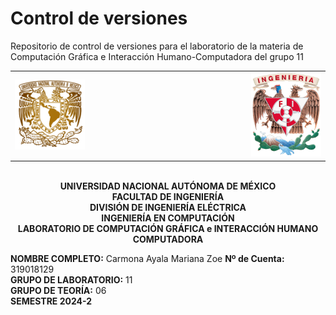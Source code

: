 # Control de versiones
Repositorio de control de versiones para el laboratorio de la materia de Computación Gráfica e Interacción Humano-Computadora del grupo 11
<table width="100%">
  <tr>
    <td align="left" width="25%">
      <img src="https://github.com/ZoeCarmona/Control_de_versiones/blob/main/logo_unam.png" alt="Escudo UNAM" width="150">
    </td>
    <td width="50%"></td>
    <td align="right" width="25%">
      <img src="https://github.com/ZoeCarmona/Control_de_versiones/blob/main/logo_fi.png" alt="Escudo FI" width="150">
    </td>
  </tr>
</table>

<p align="center">
  <br>
  <strong>UNIVERSIDAD NACIONAL AUTÓNOMA DE MÉXICO</strong><br>
  <strong>FACULTAD DE INGENIERÍA</strong><br>
  <strong>DIVISIÓN DE INGENIERÍA ELÉCTRICA</strong><br>
  <strong>INGENIERÍA EN COMPUTACIÓN</strong><br>
  <strong>LABORATORIO DE COMPUTACIÓN GRÁFICA e INTERACCIÓN HUMANO COMPUTADORA</strong><br>
</p>

**NOMBRE COMPLETO:** Carmona Ayala Mariana Zoe 
**Nº de Cuenta:** 319018129  
**GRUPO DE LABORATORIO:** 11  
**GRUPO DE TEORÍA:** 06  
**SEMESTRE 2024-2**  
